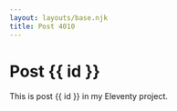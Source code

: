 ```yaml
---
layout: layouts/base.njk
title: Post 4010
---
```


# Post {{ id }}

This is post {{ id }} in my Eleventy project.
